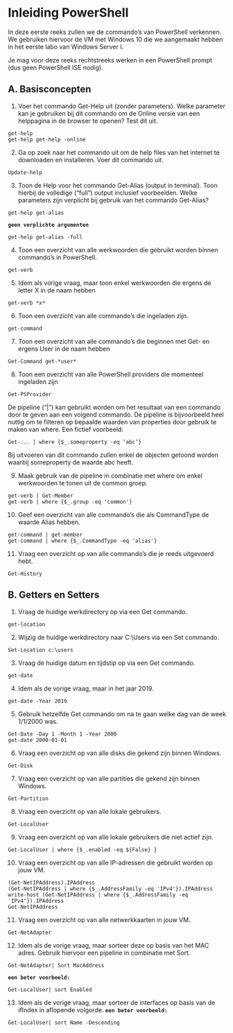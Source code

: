 # Inleiding PowerShell
In deze eerste reeks zullen we de commando’s van PowerShell verkennen. We gebruiken hiervoor de VM met Windows 10 die we aangemaakt hebben in het eerste labo van Windows Server I.

Je mag voor deze reeks rechtstreeks werken in een PowerShell prompt (dus geen PowerShell ISE nodig).

## A. Basisconcepten

1. Voer het commando Get-Help uit (zonder parameters). Welke parameter kan je gebruiken bij dit commando om de Online versie van een helppagina in de browser te openen? Test dit uit.
```
get-help
get-help get-help -online
```

2. Ga op zoek naar het commando uit om de help files van het internet te downloaden en installeren. Voer dit commando uit.
```
Update-help
```

3. Toon de Help voor het commando Get-Alias (output in terminal). Toon hierbij de volledige (“full”) output inclusief voorbeelden. Welke parameters zijn verplicht bij gebruik van het commando Get-Alias?
```
get-help get-alias
```
**`geen verplichte argumenten`**
```
get-help get-alias -full
```

4. Toon een overzicht van alle werkwoorden die gebruikt worden binnen commando’s in PowerShell.
```
get-verb
```

5. Idem als vorige vraag, maar toon enkel werkwoorden die ergens de letter X in de naam hebben
```
get-verb *x*
```

6. Toon een overzicht van alle commando’s die ingeladen zijn.
```
get-command
```

7. Toon een overzicht van alle commando’s die beginnen met Get- en ergens User in de naam hebben
```
Get-Command get-*user*
```

8. Toon een overzicht van alle PowerShell providers die momenteel ingeladen zijn
```
Get-PSProvider
```

De pipeline (“|”) kan gebruikt worden om het resultaat van een commando door te geven aan een volgend commando. De pipeline is bijvoorbeeld heel nuttig om te filteren op bepaalde waarden van properties door gebruik te maken van where. Een fictief voorbeeld:
```
Get-... | where {$_.someproperty -eq ‘abc’}
```
Bij uitvoeren van dit commando zullen enkel de objecten getoond worden waarbij someproperty de waarde abc heeft.

9. Maak gebruik van de pipeline in combinatie met where om enkel werkwoorden te tonen uit de common groep.
```
get-verb | Get-Member
get-verb | where {$_.group -eq 'common'}
```

10. Geef een overzicht van alle commando’s die als CommandType de waarde Alias hebben.
```
get-command | get-member
get-command | where {$_.CommandType -eq 'alias'}
```

11. Vraag een overzicht op van alle commando’s die je reeds uitgevoerd hebt.
```
Get-History
```

## B. Getters en Setters

1. Vraag de huidige werkdirectory op via een Get commando.
```
get-location
```

2. Wijzig de huidige werkdirectory naar C:\Users via een Set commando.
```
Set-Location c:\users
```

3. Vraag de huidige datum en tijdstip op via een Get commando.
```
get-date
```

4. Idem als de vorige vraag, maar in het jaar 2019.
```
get-date -Year 2019
```

5. Gebruik hetzelfde Get commando om na te gaan welke dag van de week 1/1/2000 was.
```
Get-Date -Day 1 -Month 1 -Year 2000
get-date 2000-01-01
```

6. Vraag een overzicht op van alle disks die gekend zijn binnen Windows.
```
Get-Disk
```

7. Vraag een overzicht op van alle partities die gekend zijn binnen Windows.
```
Get-Partition
```

8. Vraag een overzicht op van alle lokale gebruikers.
```
Get-LocalUser
```

9. Vraag een overzicht op van alle lokale gebruikers die niet actief zijn.
```
Get-LocalUser | where {$_.enabled -eq ${False} }
```

10. Vraag een overzicht op van alle IP-adressen die gebruikt worden op jouw VM.
```
(Get-NetIPAddress).IPAddress
(Get-NetIPAddress | where {$_.AddressFamily -eq 'IPv4'}).IPAddress
write-host (Get-NetIPAddress | where {$_.AddressFamily -eq 'IPv4'}).IPAddress
Get-NetIPAddress
```

11. Vraag een overzicht op van alle netwerkkaarten in jouw VM.
```
Get-NetAdapter
```

12. Idem als de vorige vraag, maar sorteer deze op basis van het MAC adres. Gebruik hiervoor een pipeline in combinatie met Sort.
```
Get-NetAdapter| Sort MacAddress
```
**`een beter voorbeeld:`**
```
Get-LocalUser| sort Enabled
```

13. Idem als de vorige vraag, maar sorteer de interfaces op basis van de ifIndex in aflopende volgorde.
**`een beter voorbeeld:`**
```
Get-LocalUser| sort Name -Descending
```